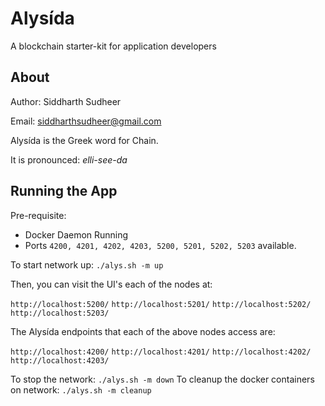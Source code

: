 Alysída
=========================== 

A blockchain starter-kit for application developers

## About
Author: Siddharth Sudheer

Email: siddharthsudheer@gmail.com

Alysída is the Greek word for Chain.

It is pronounced: *elli-see-da*

## Running the App

Pre-requisite: 
* Docker Daemon Running
* Ports `4200, 4201, 4202, 4203, 5200, 5201, 5202, 5203` available.

To start network up: `./alys.sh -m up`

Then, you can visit the UI's each of the nodes at:

`http://localhost:5200/`
`http://localhost:5201/`
`http://localhost:5202/`
`http://localhost:5203/`

The Alysída endpoints that each of the above nodes access are:

`http://localhost:4200/`
`http://localhost:4201/`
`http://localhost:4202/`
`http://localhost:4203/`

To stop the network: `./alys.sh -m down`
To cleanup the docker containers on network: `./alys.sh -m cleanup`
